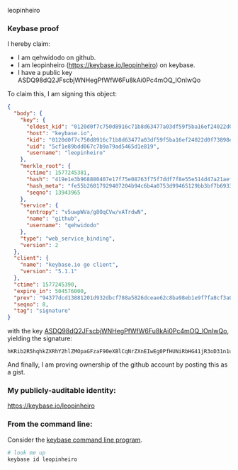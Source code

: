 leopinheiro
### Keybase proof

I hereby claim:

  * I am qehwidodo on github.
  * I am leopinheiro (https://keybase.io/leopinheiro) on keybase.
  * I have a public key ASDQ98dQ2JFscbjWNHegPfWfW6Fu8kAi0Pc4mOQ_lOnIwQo

To claim this, I am signing this object:

```json
{
  "body": {
    "key": {
      "eldest_kid": "0120d0f7c750d8916c71b8d63477a03df59f5ba16ef24022d0f73898e43f94e9c8c10a",
      "host": "keybase.io",
      "kid": "0120d0f7c750d8916c71b8d63477a03df59f5ba16ef24022d0f73898e43f94e9c8c10a",
      "uid": "5cf1e89bdd067c7b9a79ad5465d1e819",
      "username": "leopinheiro"
    },
    "merkle_root": {
      "ctime": 1577245381,
      "hash": "419e1e3b968880407e17f75e08763f75f7ddf7f8e55e514d47a21aefadf17d487e13a82616cadc8f21c3120bf7a2975cd4f877389c9bb6e2ffff8cb1e2af3309",
      "hash_meta": "fe55b26017929407204b94c6b4a0753d99465129bb3bf7b6933450fb59dd815a",
      "seqno": 13943965
    },
    "service": {
      "entropy": "v5uwpWVa/g8OqCVw/vATrdwN",
      "name": "github",
      "username": "qehwidodo"
    },
    "type": "web_service_binding",
    "version": 2
  },
  "client": {
    "name": "keybase.io go client",
    "version": "5.1.1"
  },
  "ctime": 1577245390,
  "expire_in": 504576000,
  "prev": "94377dcd13881201d932dbcf788a5826dceae62c8ba98eb1e9f7fa8cf3a01836",
  "seqno": 8,
  "tag": "signature"
}
```

with the key [ASDQ98dQ2JFscbjWNHegPfWfW6Fu8kAi0Pc4mOQ_lOnIwQo](https://keybase.io/leopinheiro), yielding the signature:

```
hKRib2R5hqhkZXRhY2hlZMOpaGFzaF90eXBlCqNrZXnEIwEg0PfHUNiRbHG41jR3oD31n1uhbvJAItD3OJjkP5TpyMEKp3BheWxvYWTESpcCCMQglDd9zROIEgHZMtvPeIpYJtzq5iyLqY6x6ff6jPOgGDbEIMQn+1fCFhx80vgV4WosCdwZocH6DpBpscADEI1bn4miAgHCo3NpZ8RA/tyuL2MtXXY4hBEmv9LiNONudDPqcVAt2fZc8wjgYI1SO9k7nVmj2pDiRnbnjf2kZdw92o9zZ/ETmNxPjCImDahzaWdfdHlwZSCkaGFzaIKkdHlwZQildmFsdWXEIHrcQeAoCeRGRWx+Ht9Y168ll/73h7FlVAFRbrNZLDd6o3RhZ80CAqd2ZXJzaW9uAQ==

```

And finally, I am proving ownership of the github account by posting this as a gist.

### My publicly-auditable identity:

https://keybase.io/leopinheiro

### From the command line:

Consider the [keybase command line program](https://keybase.io/download).

```bash
# look me up
keybase id leopinheiro
```

